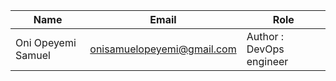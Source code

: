 | Name | Email | Role |
|--------|-------------|----------|
| Oni Opeyemi Samuel | [onisamuelopeyemi@gmail.com](mailto:onisamuelopeyemi@gmail.com)| Author : DevOps engineer |